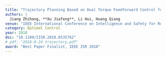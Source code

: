 ```yaml
---
title: "Trajectory Planning Based on Dual Torque Feedforward Control for Robot Astronaut Safe Movement on Space Station"
authors: |
  Jiang Zhihong, **Xu Jiafeng**, Li Hui, Huang Qiang
venue: "IEEE International Conference on Intelligence and Safety for Robotics (ISR)"
category: Optimal Control
year: 2018
doi: "10.1109/IISR.2018.8535762"
# pdf: "2018-8-24 trajectory.pdf"
award: "Best Paper Finalist, IEEE ISR 2018"
---
```

